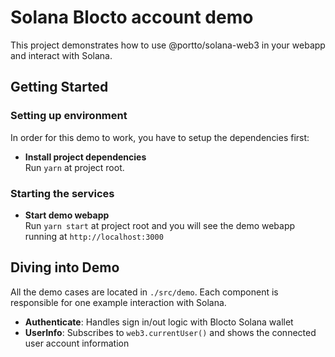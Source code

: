 # Solana Blocto account demo
This project demonstrates how to use @portto/solana-web3 in your webapp and interact with Solana.

## Getting Started

### Setting up environment 
In order for this demo to work, you have to setup the dependencies first:

- **Install project dependencies**  
Run `yarn` at project root.

### Starting the services
- **Start demo webapp**  
Run `yarn start` at project root and you will see the demo webapp running at `http://localhost:3000`

## Diving into Demo
All the demo cases are located in `./src/demo`. Each component is responsible for one example interaction with Solana. 

- **Authenticate**: Handles sign in/out logic with Blocto Solana wallet
- **UserInfo**: Subscribes to `web3.currentUser()` and shows the connected user account information
